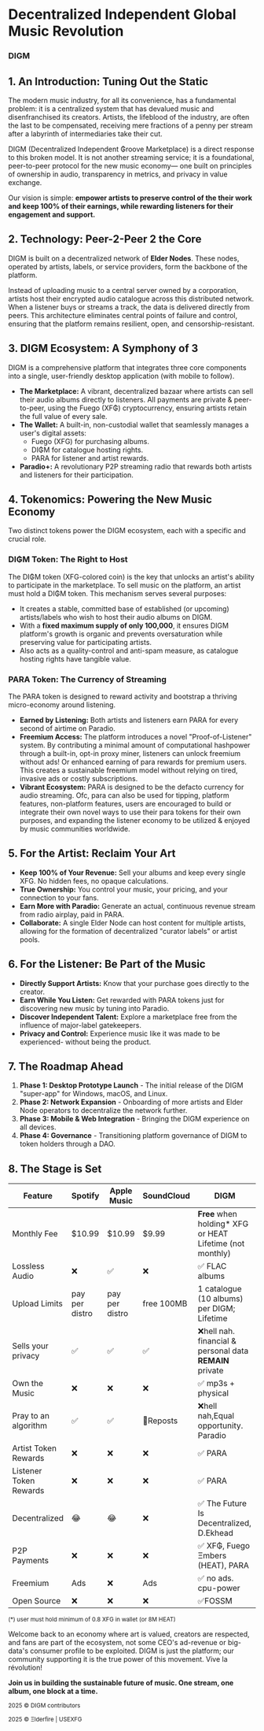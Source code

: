 
# **Decentralized Independent Global Music Revolution**
### DIGM
## 1. An Introduction: Tuning Out the Static 

The modern music industry, for all its convenience, has a fundamental problem: it is a centralized system that has devalued music and disenfranchised its creators. Artists, the lifeblood of the industry, are often the last to be compensated, receiving mere fractions of a penny per stream after a labyrinth of intermediaries take their cut.

DIGM (Decentralized Independent ₲roove Marketplace) is a direct response to this broken model. It is not another streaming service; it is a foundational, peer-to-peer protocol for the new music economy— one built on principles of ownership in audio, transparency in metrics, and privacy in value exchange.

Our vision is simple: **empower artists to preserve control of the their work and keep 100% of their earnings, while rewarding listeners for their engagement and support.**

## **2. Technology: Peer-2-Peer 2 the Core**

DIGM is built on a decentralized network of **Elder Nodes**. These nodes, operated by artists, labels, or service providers, form the backbone of the platform.

Instead of uploading music to a central server owned by a corporation, artists host their encrypted audio catalogue across this distributed network. When a listener buys or streams a track, the data is delivered directly from peers. This architecture eliminates central points of failure and control, ensuring that the platform remains resilient, open, and censorship-resistant.

## **3. DIGM Ecosystem: A Symphony of 3**

DIGM is a comprehensive platform that integrates three core components into a single, user-friendly desktop application (with mobile to follow).

*   **The Marketplace:** A vibrant, decentralized bazaar where artists can sell their audio albums directly to listeners. All payments are private & peer-to-peer, using the Fuego (XF₲) cryptocurrency, ensuring artists retain the full value of every sale.
*   **The Wallet:** A built-in, non-custodial wallet that seamlessly manages a user's digital assets:
    *   Fuego (XFG) for purchasing albums.
    *    DI₲M for catalogue hosting rights.
    *    PARA for listener and artist rewards.
*   **Paradio+:** A revolutionary P2P streaming radio that rewards both artists and listeners for their participation.

## **4. Tokenomics: Powering the New Music Economy**

Two distinct tokens power the DIGM ecosystem, each with a specific and crucial role.

### **DI₲M Token: The Right to Host**

The DI₲M token (XFG-colored coin) is the key that unlocks an artist's ability to participate in the marketplace. To sell music on the platform, an artist must hold a DI₲M token. This mechanism serves several purposes:
*   It creates a stable, committed base of established (or upcoming) artists/labels who wish to host their audio albums on DIGM.
*   With a **fixed maximum supply of only 100,000**, it ensures DIGM platform's growth is organic and prevents oversaturation while preserving value for participating artists.
*   Also acts as a quality-control and anti-spam measure, as catalogue hosting rights have tangible value.

### **PARA Token: The Currency of Streaming**

The PARA token is designed to reward activity and bootstrap a thriving micro-economy around listening.
*   **Earned by Listening:** Both artists and listeners earn PARA for every second of airtime on Paradio.
*   **Freemium Access:** The platform introduces a novel "Proof-of-Listener" system. By contributing a minimal amount of computational hashpower through a built-in, opt-in proxy miner, listeners can unlock freemium without ads! Or enhanced earning of para rewards for premium users. This creates a sustainable freemium model without relying on tired, invasive ads or costly subscriptions.
*   **Vibrant Ecosystem:** PARA is designed to be the defacto currency for audio streaming. Ofc, para can also be used for tipping, platform features, non-platform features, users are encouraged to build or integrate their own novel ways to use their para tokens  for their own purposes, and expanding the listener economy to be utilized & enjoyed by music communities worldwide. 

## **5. For the Artist: Reclaim Your Art**

*   **Keep 100% of Your Revenue:** Sell your albums and keep every single XFG. No hidden fees, no opaque calculations.
*   **True Ownership:** You control your music, your pricing, and your connection to your fans.
*   **Earn More with Paradio:** Generate an actual, continuous revenue stream from radio airplay, paid in PARA.
*   **Collaborate:** A single Elder Node can host content for multiple artists, allowing for the formation of decentralized "curator labels" or artist pools.

## **6. For the Listener: Be Part of the Music**

*   **Directly Support Artists:** Know that your purchase goes directly to the creator.
*   **Earn While You Listen:** Get rewarded with PARA tokens just for discovering new music by tuning into Paradio.
*   **Discover Independent Talent:** Explore a marketplace free from the influence of major-label gatekeepers.
*   **Privacy and Control:** Experience music like it was made to be experienced- without being the product.

## **7. The Roadmap Ahead**

1.  **Phase 1: Desktop Prototype Launch** - The initial release of the DIGM "super-app" for Windows, macOS, and Linux.
2.  **Phase 2: Network Expansion** - Onboarding of more artists and Elder Node operators to decentralize the network further.
3.  **Phase 3: Mobile & Web Integration** - Bringing the DIGM experience on all devices.
4.  **Phase 4: Governance** - Transitioning platform governance of DIGM to token holders through a DAO.

## **8. The Stage is Set**

| Feature | Spotify | Apple Music | SoundCloud | **DIGM** |
|---------|---------|-------------|------------|----------|
| Monthly Fee | $10.99 | $10.99 | $9.99 | **Free** when holding* XFG or HEAT Lifetime (not monthly) |
| Lossless Audio | ❌ | ✅ | ❌ | ✅ FLAC albums | 
| Upload Limits | pay per distro | pay per distro | free 100MB | 1 catalogue (10 albums) per DIGM; Lifetime |
| Sells your privacy | ✅ | ✅ | ✅ | ❌hell nah. financial & personal data **REMAIN** private |
| Own the Music | ❌ | ❌ | ❌ | ✅ mp3s + physical |
| Pray to an algorithm | ✅ | ✅ | 🔁Reposts |❌hell nah,Equal opportunity. Paradio|
| Artist Token Rewards | ❌ | ❌ | ❌ | ✅ PARA |
| Listener Token Rewards | ❌ | ❌ | ❌ | ✅ PARA |
| Decentralized | 😂 | 😂 | ❌ | ✅  The Future Is Decentralized, D.Ekhead |
| P2P Payments | ❌ | ❌ | ❌ | ✅ XF₲, Fuego Ξmbers (HEAT), PARA |
| Freemium | Ads | ❌ | Ads | ✅ no ads. cpu-power |
| Open Source | ❌ | ❌ | ❌ | ✅FOSSM | 

<sub>(*) user must hold minimum of 0.8 XFG in wallet (or 8M HEAT)</sub>


Welcome back to an economy where art is valued, creators are respected, and fans are part of the ecosystem, not some CEO's ad-revenue or big-data's consumer profile to be exploited.
DIGM is just the platform; our community supporting it is the true power of this movement. Vive la révolution!

**Join us in building the sustainable future of music. One stream, one album, one block at a time.** 


<sub>2025 © DIGM contributors</sub>


<sub>2025 © Ξlderfire | USEXFG </sub>
